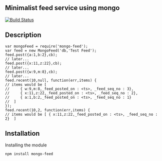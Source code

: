 Minimalist feed service using mongo 
--
[![Build Status](https://travis-ci.org/ogt/mongo-feed.png)](https://travis-ci.org/ogt/mongo-feed)

## Description
```
var mongoFeed = require('mongo-feed');
var feed = new MongoFeed('db,'Test Feed');
feed.post({a:1,b:2},cb);
// later...
feed.post({x:11,z:22},cb);
// later...
feed.post({w:9,m:8},cb);
// later...
feed.recent(10,null, function(err,items) {
// items would be [
//     { w:9,m:8,_feed_posted_on : <ts>, _feed_seq_no : 3},
//     { x:11,z:22,_feed_posted_on : <ts>, _feed_seq_no : 2},
//     { a:1,b:2,_feed_posted_on : <ts>, _feed_seq_no : 1}
//  ]
});
feed.recent(10,2, function(err,items) {
// items would be [ { x:11,z:22,_feed_posted_on : <ts>, _feed_seq_no : 2}  ]
```

## Installation 

Installing the module
```
npm install mongo-feed
```
